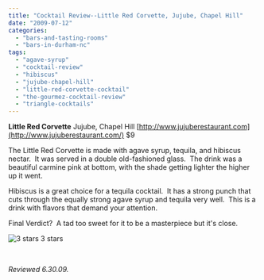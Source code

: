 ```yaml
---
title: "Cocktail Review--Little Red Corvette, Jujube, Chapel Hill"
date: "2009-07-12"
categories:
  - "bars-and-tasting-rooms"
  - "bars-in-durham-nc"
tags:
  - "agave-syrup"
  - "cocktail-review"
  - "hibiscus"
  - "jujube-chapel-hill"
  - "little-red-corvette-cocktail"
  - "the-gourmez-cocktail-review"
  - "triangle-cocktails"
---
```


**Little Red Corvette** Jujube, Chapel Hill [http://www.jujuberestaurant.com](http://www.jujuberestaurant.com/) $9

The Little Red Corvette is made with agave syrup, tequila, and hibiscus nectar.  It was served in a double old-fashioned glass.  The drink was a beautiful carmine pink at bottom, with the shade getting lighter the higher up it went.

Hibiscus is a great choice for a tequila cocktail.  It has a strong punch that cuts through the equally strong agave syrup and tequila very well.  This is a drink with flavors that demand your attention.

Final Verdict?  A tad too sweet for it to be a masterpiece but it's close.




<div class="caption">

![3 stars](http://s3.amazonaws.com/thegourmez-wpmedia/2009/02/rating_avocado1.gif "rating_avocado1") 3 stars</div>


 

_Reviewed 6.30.09._
